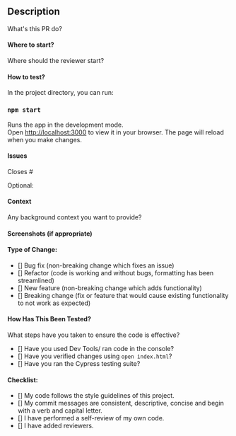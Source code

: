 ## Description 
What's this PR do? 

#### Where to start?
Where should the reviewer start?

#### How to test?
In the project directory, you can run:

### `npm start`
Runs the app in the development mode.\
Open [http://localhost:3000](http://localhost:3000) to view it in your browser.
The page will reload when you make changes.

#### Issues
Closes #

Optional: 
#### Context
Any background context you want to provide?

#### Screenshots (if appropriate)

#### Type of Change:
- [] Bug fix (non-breaking change which fixes an issue)
- [] Refactor (code is working and without bugs, formatting has been streamlined)
- [] New feature (non-breaking change which adds functionality)
- [] Breaking change (fix or feature that would cause existing functionality to not work as expected)

#### How Has This Been Tested?
What steps have you taken to ensure the code is effective?
- [] Have you used Dev Tools/ ran code in the console?
- [] Have you verified changes using `open index.html`?
- [] Have you ran the Cypress testing suite?

#### Checklist:
- [] My code follows the style guidelines of this project.
- [] My commit messages are consistent, descriptive, concise and begin with a verb and capital letter.
- [] I have performed a self-review of my own code.
- [] I have added reviewers.